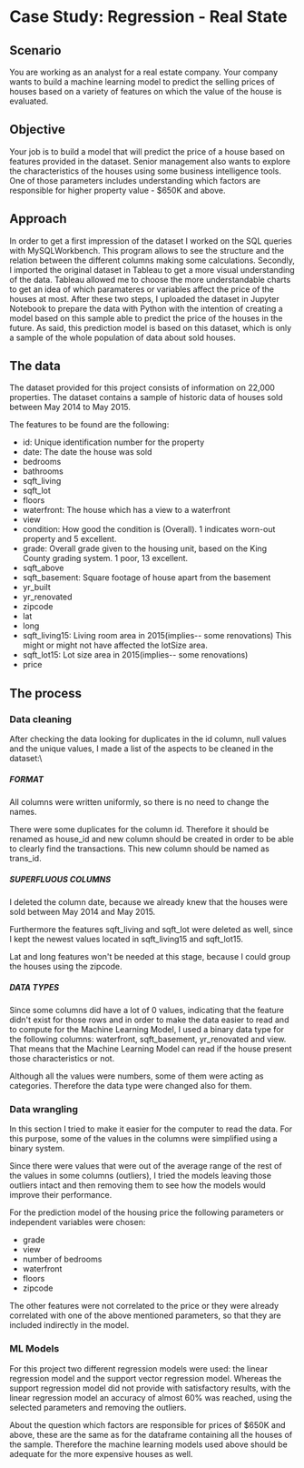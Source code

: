 # Case Study: Regression - Real State

## Scenario

You are working as an analyst for a real estate company. Your company wants to build a machine learning model to predict the selling prices of houses based on a variety of features on which the value of the house is evaluated.

## Objective

Your job is to build a model that will predict the price of a house based on features provided in the dataset. Senior management also wants to explore the characteristics of the houses using some business intelligence tools. One of those parameters includes understanding which factors are responsible for higher property value - $650K and above.

## Approach

In order to get a first impression of the dataset I worked on the SQL queries with MySQLWorkbench. This program allows to see the structure and the relation between the different columns making some calculations. Secondly, I imported the original dataset in Tableau to get a more visual understanding of the data. Tableau allowed me to choose the more understandable charts to get an idea of which paramateres or variables affect the price of the houses at most. After these two steps, I uploaded the dataset in Jupyter Notebook to prepare the data with Python with the intention of creating a model based on this sample able to predict the price of the houses in the future. As said, this prediction model is based on this dataset, which is only a sample of the whole population of data about sold houses.

## The data

The dataset provided for this project consists of information on 22,000 properties. The dataset contains a sample of historic data of houses sold between May 2014 to May 2015.

The features to be found are the following:
- id: Unique identification number for the property
- date: The date the house was sold
- bedrooms
- bathrooms
- sqft_living
- sqft_lot
- floors
- waterfront: The house which has a view to a waterfront
- view
- condition: How good the condition is (Overall). 1 indicates worn-out property and 5 excellent.
- grade: Overall grade given to the housing unit, based on the King County grading system. 1 poor, 13 excellent.
- sqft_above
- sqft_basement: Square footage of house apart from the basement
- yr_built
- yr_renovated
- zipcode
- lat
- long
- sqft_living15: Living room area in 2015(implies-- some renovations) This might or might not have affected the lotSize area.
- sqft_lot15: Lot size area in 2015(implies-- some renovations)
- price

## The process

### Data cleaning
After checking the data looking for duplicates in the id column, null values and the unique values, I made a list of the aspects to be cleaned in the dataset:\

##### FORMAT

All columns were written uniformly, so there is no need to change the names.

There were some duplicates for the column id. Therefore it should be renamed as house_id and new column should be created in order to be able to clearly find the transactions. This new column should be named as trans_id.

##### SUPERFLUOUS COLUMNS

I deleted the column date, because we already knew that the houses were sold between May 2014 and May 2015.

Furthermore the features sqft_living and sqft_lot were deleted as well, since I kept the newest values located in sqft_living15 and sqft_lot15.

Lat and long features won't be needed at this stage, because I could group the houses using the zipcode.

##### DATA TYPES

Since some columns did have a lot of 0 values, indicating that the feature didn't exist for those rows and in order to make the data easier to read and to compute for the Machine Learning Model, I used a binary data type for the following columns: waterfront, sqft_basement, yr_renovated and view. That means that the Machine Learning Model can read if the house present those characteristics or not.

Although all the values were numbers, some of them were acting as categories. Therefore the data type were changed also for them.

### Data wrangling

In this section I tried to make it easier for the computer to read the data. For this purpose, some of the values in the columns were simplified using a binary system.

Since there were values that were out of the average range of the rest of the values in some columns (outliers), I tried the models leaving those outliers intact and then removing them to see how the models would improve their performance.

For the prediction model of the housing price the following parameters or independent variables were chosen:
- grade
- view
- number of bedrooms
- waterfront
- floors
- zipcode

The other features were not correlated to the price or they were already correlated with one of the above mentioned parameters, so that they are included indirectly in the model.

### ML Models

For this project two different regression models were used: the linear regression model and the support vector regression model. Whereas the support regression model did not provide with satisfactory results, with the linear regression model an accuracy of almost 60% was reached, using the selected parameters and removing the outliers.

About the question which factors are responsible for prices of $650K and above, these are the same as for the dataframe containing all the houses of the sample. Therefore the machine learning models used above should be adequate for the more expensive houses as well.
